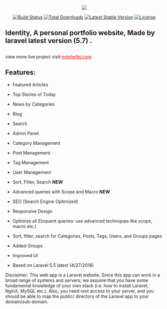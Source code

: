 <p align="center"><img src="http://mdshefat.com/contents/website/images/logo.png"></p>

<p align="center">
<a href="http://mdshefat.com/"><img src="https://travis-ci.org/laravel/framework.svg" alt="Build Status"></a>
<a href="http://mdshefat.com/"><img src="https://poser.pugx.org/laravel/framework/d/total.svg" alt="Total Downloads"></a>
<a href="http://mdshefat.com/"><img src="https://poser.pugx.org/laravel/framework/v/stable.svg" alt="Latest Stable Version"></a>
<a href="http://mdshefat.com/"><img src="https://poser.pugx.org/laravel/framework/license.svg" alt="License"></a>

##
## Identity, A personal portfolio website, Made by laravel latest version (5.7) .
##
view more live project visit:<a style='color:red;' href="http://mdshefat.com">mdshefat.com</a>

## Features:
         
-  Featured Articles  
-  Top Stories of Today  
-  News by Categories  
-  Blog  
-  Search  
-  Admin Panel  
-  Category Management  
-  Post Management  
-  Tag Management  
-  User Management  
-  Sort, Filter, Search <strong>NEW</strong>
 
-  Advanced queries with Scope and Macro <strong>NEW</strong>
 
-  SEO (Search Engine Optimized)  
-  Responsive Design  


-  Optimize all Eloquent queries: use advanced techniques like scope, macro etc.)  
-  Sort, filter, search for Categories, Posts, Tags, Users, and Groups pages  
-  Added Groups  
-  Improved UI  
-  Based on Laravel 5.5 latest (4/27/2018)  

<p>Disclaimer: This web app is a Laravel website. Since this app can work in a broad range of systems and
            servers; we assume that you have some fundamental knowledge of your own stack (i.e. how to install Laravel,
            NginX, MySQL etc.). Also, you need root access to your server, and you should be able to map the public/
            directory of the Laravel app to your domain/sub-domain.</p>
     
